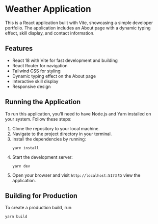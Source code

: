 # Weather Application

This is a React application built with Vite, showcasing a simple developer portfolio. The application includes an About page with a dynamic typing effect, skill display, and contact information.

## Features

- React 18 with Vite for fast development and building
- React Router for navigation
- Tailwind CSS for styling
- Dynamic typing effect on the About page
- Interactive skill display
- Responsive design

## Running the Application

To run this application, you'll need to have Node.js and Yarn installed on your system. Follow these steps:

1. Clone the repository to your local machine.
2. Navigate to the project directory in your terminal.
3. Install the dependencies by running:
   ```
   yarn install
   ```
4. Start the development server:
   ```
   yarn dev
   ```
5. Open your browser and visit `http://localhost:5173` to view the application.

## Building for Production

To create a production build, run:

```
yarn build
```
